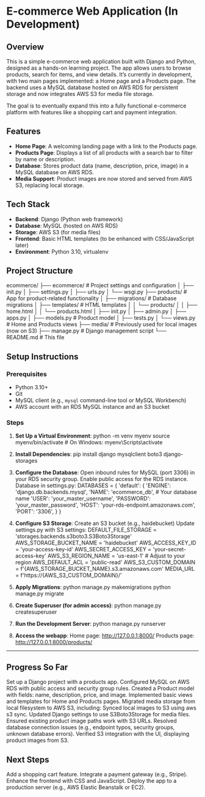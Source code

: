 # E-commerce Web Application (In Development)

## Overview

This is a simple e-commerce web application built with Django and Python, designed as a hands-on learning project. The app allows users to browse products, search for items, and view details. It’s currently in development, with two main pages implemented: a Home page and a Products page. The backend uses a MySQL database hosted on AWS RDS for persistent storage and now integrates AWS S3 for media file storage.

The goal is to eventually expand this into a fully functional e-commerce platform with features like a shopping cart and payment integration.

## Features

- **Home Page**: A welcoming landing page with a link to the Products page.
- **Products Page**: Displays a list of all products with a search bar to filter by name or description.
- **Database**: Stores product data (name, description, price, image) in a MySQL database on AWS RDS.
- **Media Support**: Product images are now stored and served from AWS S3, replacing local storage.

## Tech Stack

- **Backend**: Django (Python web framework)
- **Database**: MySQL (hosted on AWS RDS)
- **Storage**: AWS S3 (for media files)
- **Frontend**: Basic HTML templates (to be enhanced with CSS/JavaScript later)
- **Environment**: Python 3.10, virtualenv

## Project Structure
ecommerce/
├── ecommerce/          # Project settings and configuration
│   ├── init.py
│   ├── settings.py
│   ├── urls.py
│   └── wsgi.py
├── products/          # App for product-related functionality
│   ├── migrations/    # Database migrations
│   ├── templates/     # HTML templates
│   │   └── products/
│   │       ├── home.html
│   │       └── products.html
│   ├── init.py
│   ├── admin.py
│   ├── apps.py
│   ├── models.py      # Product model
│   ├── tests.py
│   └── views.py       # Home and Products views
├── media/             # Previously used for local images (now on S3)
├── manage.py          # Django management script
└── README.md          # This file

## Setup Instructions

### Prerequisites
- Python 3.10+
- Git
- MySQL client (e.g., `mysql` command-line tool or MySQL Workbench)
- AWS account with an RDS MySQL instance and an S3 bucket

### Steps

1. **Set Up a Virtual Environment**:
   python -m venv myenv
   source myenv/bin/activate  # On Windows: myenv\Scripts\activate

2. **Install Dependencies**:
    pip install django mysqlclient boto3 django-storages

3. **Configure the Database**:
    Open inbound rules for MySQL (port 3306) in your RDS security group.
    Enable public access for the RDS instance.
    Database in settings.py:
            DATABASES = {
            'default': {
                'ENGINE': 'django.db.backends.mysql',
                'NAME': 'ecommerce_db',  # Your database name
                'USER': 'your_master_username',
                'PASSWORD': 'your_master_password',
                'HOST': 'your-rds-endpoint.amazonaws.com',
                'PORT': '3306',
            }
        }

4. **Configure S3 Storage**:
    Create an S3 bucket (e.g., haidebucket)
    Update settings.py with S3 settings:
        DEFAULT_FILE_STORAGE = 'storages.backends.s3boto3.S3Boto3Storage'
        AWS_STORAGE_BUCKET_NAME = 'haidebucket'
        AWS_ACCESS_KEY_ID = 'your-access-key-id'
        AWS_SECRET_ACCESS_KEY = 'your-secret-access-key'
        AWS_S3_REGION_NAME = 'us-east-1'  # Adjust to your region
        AWS_DEFAULT_ACL = 'public-read'
        AWS_S3_CUSTOM_DOMAIN = f'{AWS_STORAGE_BUCKET_NAME}.s3.amazonaws.com'
        MEDIA_URL = f'https://{AWS_S3_CUSTOM_DOMAIN}/'

5. **Apply Migrations**:
    python manage.py makemigrations
    python manage.py migrate

6. **Create Superuser (for admin access)**:
    python manage.py createsuperuser

7. **Run the Development Server**:
    python manage.py runserver

8. **Access the webapp**:
    Home page: http://127.0.0.1:8000/
    Products page: http://127.0.0.1:8000/products/
------------------------------------
## Progress So Far
Set up a Django project with a products app.
Configured MySQL on AWS RDS with public access and security group rules.
Created a Product model with fields: name, description, price, and image.
Implemented basic views and templates for Home and Products pages.
Migrated media storage from local filesystem to AWS S3, including:
Synced local images to S3 using aws s3 sync.
Updated Django settings to use S3Boto3Storage for media files.
Ensured existing product image paths work with S3 URLs.
Resolved database connection issues (e.g., endpoint typos, security groups, unknown database errors).
Verified S3 integration with the UI, displaying product images from S3.

## Next Steps
Add a shopping cart feature.
Integrate a payment gateway (e.g., Stripe).
Enhance the frontend with CSS and JavaScript.
Deploy the app to a production server (e.g., AWS Elastic Beanstalk or EC2).
